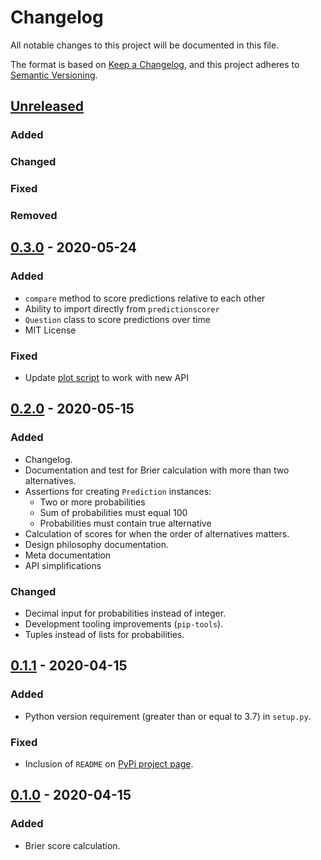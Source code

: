 # Changelog
All notable changes to this project will be documented in this file.

The format is based on [Keep a Changelog](https://keepachangelog.com/en/1.0.0/), and this project adheres to [Semantic Versioning](https://semver.org/spec/v2.0.0.html).

## [Unreleased]

### Added

### Changed

### Fixed

### Removed

## [0.3.0] - 2020-05-24

### Added
- `compare` method to score predictions relative to each other
- Ability to import directly from `predictionscorer`
- `Question` class to score predictions over time
- MIT License

### Fixed
- Update [plot script](plot.py) to work with new API

## [0.2.0] - 2020-05-15

### Added
- Changelog.
- Documentation and test for Brier calculation with more than two alternatives.
- Assertions for creating `Prediction` instances:
   - Two or more probabilities
   - Sum of probabilities must equal 100
   - Probabilities must contain true alternative
- Calculation of scores for when the order of alternatives matters.
- Design philosophy documentation.
- Meta documentation
- API simplifications

### Changed
- Decimal input for probabilities instead of integer.
- Development tooling improvements (`pip-tools`).
- Tuples instead of lists for probabilities.

## [0.1.1] - 2020-04-15
### Added
- Python version requirement (greater than or equal to 3.7) in `setup.py`.

### Fixed
- Inclusion of `README` on [PyPi project page](https://pypi.org/project/predictionscorer/).

## [0.1.0] - 2020-04-15
### Added
- Brier score calculation.

[Unreleased]: https://github.com/yhoiseth/python-prediction-scorer/compare/v0.3.0...HEAD
[0.3.0]: https://github.com/yhoiseth/python-prediction-scorer/compare/v0.2.0...v0.3.0
[0.2.0]: https://github.com/yhoiseth/python-prediction-scorer/compare/v0.1.1...v0.2.0
[0.1.1]: https://github.com/yhoiseth/python-prediction-scorer/compare/v0.1.0...v0.1.1
[0.1.0]: https://github.com/yhoiseth/python-prediction-scorer/releases/tag/v0.1.0

